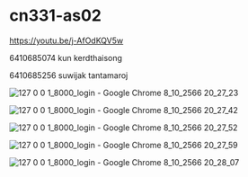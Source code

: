 # cn331-as02
https://youtu.be/j-AfOdKQV5w

6410685074 kun kerdthaisong


6410685256 suwijak tantamaroj

![127 0 0 1_8000_login - Google Chrome 8_10_2566 20_27_23](https://github.com/6410685074/cn331-as02/assets/88659254/bb086aa7-ae7a-4723-9563-3d6ed658b5d5)

![127 0 0 1_8000_login - Google Chrome 8_10_2566 20_27_42](https://github.com/6410685074/cn331-as02/assets/88659254/37dcc937-e81a-467c-aaa6-27bc48a9df23)

![127 0 0 1_8000_login - Google Chrome 8_10_2566 20_27_52](https://github.com/6410685074/cn331-as02/assets/88659254/e3c896c3-e89e-4b83-816c-c2288bd3cb97)

![127 0 0 1_8000_login - Google Chrome 8_10_2566 20_27_59](https://github.com/6410685074/cn331-as02/assets/88659254/fa8ea61c-c435-47f1-937f-7d798cf7e394)

![127 0 0 1_8000_login - Google Chrome 8_10_2566 20_28_07](https://github.com/6410685074/cn331-as02/assets/88659254/b9e770c6-e26b-4063-8c20-fe6d527b97da)

